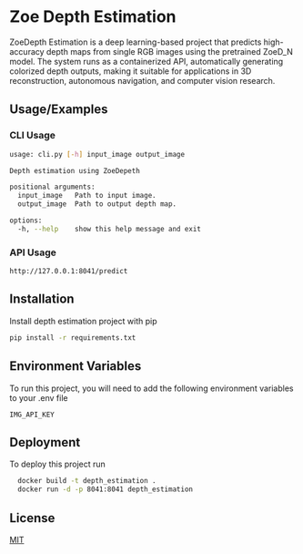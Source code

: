# Zoe Depth Estimation

ZoeDepth Estimation is a deep learning-based project that predicts high-accuracy depth maps from single RGB images using the pretrained ZoeD_N model. The system runs as a containerized API, automatically generating colorized depth outputs, making it suitable for applications in 3D reconstruction, autonomous navigation, and computer vision research.

## Usage/Examples

### CLI Usage

```bash
usage: cli.py [-h] input_image output_image

Depth estimation using ZoeDepeth

positional arguments:
  input_image   Path to input image.
  output_image  Path to output depth map.

options:
  -h, --help    show this help message and exit
```

### API Usage

```
http://127.0.0.1:8041/predict
```

## Installation

Install depth estimation project with pip

```bash
pip install -r requirements.txt
```

## Environment Variables

To run this project, you will need to add the following environment variables to your .env file

`IMG_API_KEY`

## Deployment

To deploy this project run

```bash
  docker build -t depth_estimation .
  docker run -d -p 8041:8041 depth_estimation
```

## License

[MIT](https://choosealicense.com/licenses/mit/)
